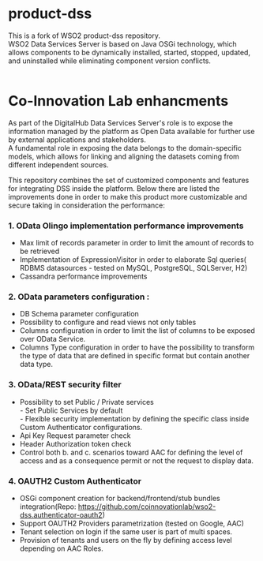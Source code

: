 # product-dss


This is a fork of WSO2 product-dss repository.<br>
WSO2 Data Services Server is based on Java OSGi technology, which allows components to be dynamically installed, started, stopped, updated, and uninstalled while eliminating component version conflicts. <br>
<br>

# Co-Innovation Lab enhancments 

As part of the DigitalHub Data Services Server's role is to expose the information managed by the platform as Open Data available for further use by external applications and stakeholders.<br>
A fundamental role in exposing the data belongs to the domain-specific models, which allows for linking and aligning the datasets coming from different independent sources.<br>

This repository combines the set of customized components and features for integrating DSS inside the platform.
Below there are listed the improvements done in order to make this product more customizable and secure taking in consideration the performance:

### 1. OData Olingo implementation performance improvements 
  - Max limit of records parameter in order to limit the amount of records to be retrieved
  - Implementation of ExpressionVisitor in order to elaborate Sql queries( RDBMS datasources - tested on MySQL, PostgreSQL, SQLServer, H2)
  - Cassandra performance improvements  

### 2. OData parameters configuration :  
  - DB Schema parameter configuration 
  - Possibility to configure and read views not only tables
  - Columns configuration in order to limit the list of columns to be exposed over OData Service.
  - Columns Type configuration in order to have the possibility to transform the type of data that are defined in specific format but contain another data type.

### 3. OData/REST security filter 
  - Possibility to set Public / Private services <br>
        - Set Public Services by default<br>
        - Flexible security implementation by defining the specific class inside Custom Authenticator configurations.
  - Api Key Request parameter check
  - Header Authorization token check 
  - Control both b. and c. scenarios toward AAC for defining the level of access and as a consequence permit or not the request to display data. 

### 4. OAUTH2 Custom Authenticator   
  - OSGi component creation for backend/frontend/stub bundles integration(Repo: https://github.com/coinnovationlab/wso2-dss.authenticator-oauth2)
  - Support OAUTH2 Providers parametrization (tested on Google, AAC)
  - Tenant selection on login if the same user is part of multi spaces.
  - Provision of tenants and users on the fly by defining access level depending on AAC Roles.




